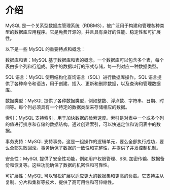 # 介绍

MySQL 是一个关系型数据库管理系统（RDBMS），被广泛用于构建和管理各种类型的数据库应用程序。它是免费开源的，并且具有良好的性能、稳定性和可扩展性。

以下是一些 MySQL 的重要特点和概念：

数据库和表：MySQL 基于数据库和表的概念。一个数据库可以包含多个表，每个表由多个列和行组成。表中的数据以行的形式存储，每一列对应一种数据类型。

SQL 语言：MySQL 使用结构化查询语言（SQL）进行数据库操作。SQL 语言提供了各种命令和语法，用于创建、插入、更新和删除数据，以及查询和管理数据库。

数据类型：MySQL 提供了各种数据类型，例如整数、浮点数、字符串、日期、时间等。每个列必须具有一个特定的数据类型来存储相应的数据。

索引：MySQL 支持索引，用于加快数据的检索速度。索引是对表中一个或多个列的值进行排序和存储的数据结构。通过创建索引，可以快速定位和访问表中的数据。

事务支持：MySQL 支持事务，这是一组操作的逻辑单元，要么全部执行成功，要么全部失败回滚。事务确保了数据的一致性和完整性，并提供了并发控制机制。

安全性：MySQL 提供了安全性功能，例如用户权限管理、SSL 加密传输、数据备份和恢复等。这些功能确保了数据的机密性和可靠性。

可扩展性：MySQL 可以轻松扩展以适应更大的数据集和更高的负载。它支持主从复制、分片和集群等技术，提供了高可用性和可伸缩性。
